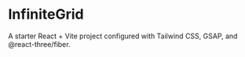 # InfiniteGrid

A starter React + Vite project configured with Tailwind CSS, GSAP, and @react-three/fiber.
